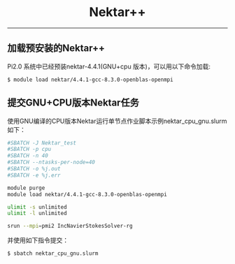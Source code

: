 # <center>Nektar++</center> 

-----

## 加载预安装的Nektar++

Pi2.0 系统中已经预装nektar-4.4.1(GNU+cpu 版本)，可以用以下命令加载: 

```
$ module load nektar/4.4.1-gcc-8.3.0-openblas-openmpi
```

## 提交GNU+CPU版本Nektar任务

使用GNU编译的CPU版本Nektar运行单节点作业脚本示例nektar_cpu_gnu.slurm如下：


```bash
#SBATCH -J Nektar_test
#SBATCH -p cpu
#SBATCH -n 40
#SBATCH --ntasks-per-node=40
#SBATCH -o %j.out
#SBATCH -e %j.err

module purge
module load nektar/4.4.1-gcc-8.3.0-openblas-openmpi

ulimit -s unlimited
ulimit -l unlimited

srun --mpi=pmi2 IncNavierStokesSolver-rg
```

并使用如下指令提交：

```bash
$ sbatch nektar_cpu_gnu.slurm
```